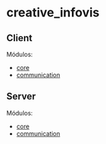 # creative_infovis


## Client

Módulos:
- [core](https://github.com/gustavoresque/creative_infovis/blob/master/README.md)
- [communication](https://github.com/gustavoresque/creative_infovis/blob/master/docs/server/communication.md)



## Server

Módulos:
- [core](https://github.com/gustavoresque/creative_infovis/blob/master/README.md)
- [communication](https://github.com/gustavoresque/creative_infovis/blob/master/docs/server/communication.md)
